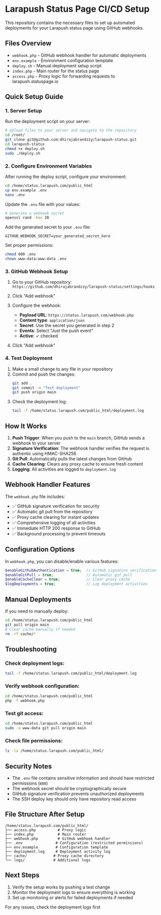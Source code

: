 # Larapush Status Page CI/CD Setup

This repository contains the necessary files to set up automated deployments for your Larapush status page using GitHub webhooks.

## Files Overview

- `webhook.php` - GitHub webhook handler for automatic deployments
- `env.example` - Environment configuration template
- `deploy.sh` - Manual deployment setup script
- `index.php` - Main router for the status page
- `access.php` - Proxy logic for forwarding requests to larapush.statuspage.io

## Quick Setup Guide

### 1. Server Setup

Run the deployment script on your server:

```bash
# Upload files to your server and navigate to the repository
cd /root/
git clone git@github.com:dhirajabrandzzy/larapush-status.git
cd larapush-status
chmod +x deploy.sh
sudo ./deploy.sh
```

### 2. Configure Environment Variables

After running the deploy script, configure your environment:

```bash
cd /home/status.larapush.com/public_html
cp env.example .env
nano .env
```

Update the `.env` file with your values:

```bash
# Generate a webhook secret
openssl rand -hex 20
```

Add the generated secret to your `.env` file:

```env
GITHUB_WEBHOOK_SECRET=your_generated_secret_here
```

Set proper permissions:

```bash
chmod 600 .env
chown www-data:www-data .env
```

### 3. GitHub Webhook Setup

1. Go to your GitHub repository: `https://github.com/dhirajabrandzzy/larapush-status/settings/hooks`

2. Click "Add webhook"

3. Configure the webhook:
   - **Payload URL**: `https://status.larapush.com/webhook.php`
   - **Content type**: `application/json`
   - **Secret**: Use the secret you generated in step 2
   - **Events**: Select "Just the push event"
   - **Active**: ✓ checked

4. Click "Add webhook"

### 4. Test Deployment

1. Make a small change to any file in your repository
2. Commit and push the changes:
   ```bash
   git add .
   git commit -m "Test deployment"
   git push origin main
   ```
3. Check the deployment log:
   ```bash
   tail -f /home/status.larapush.com/public_html/deployment.log
   ```

## How It Works

1. **Push Trigger**: When you push to the `main` branch, GitHub sends a webhook to your server
2. **Signature Verification**: The webhook handler verifies the request is authentic using HMAC-SHA256
3. **Git Pull**: Automatically pulls the latest changes from GitHub
4. **Cache Clearing**: Clears any proxy cache to ensure fresh content
5. **Logging**: All activities are logged to `deployment.log`

## Webhook Handler Features

The `webhook.php` file includes:

- ✅ GitHub signature verification for security
- ✅ Automatic git pull from the repository
- ✅ Proxy cache clearing for instant updates
- ✅ Comprehensive logging of all activities
- ✅ Immediate HTTP 200 response to GitHub
- ✅ Background processing to prevent timeouts

## Configuration Options

In `webhook.php`, you can disable/enable various features:

```php
$enableGithubAuthentication = true;  // GitHub signature verification
$enableGitPull = true;               // Automatic git pull
$enableCacheClear = true;            // Clear proxy cache
$logDeployments = true;              // Log deployment activities
```

## Manual Deployments

If you need to manually deploy:

```bash
cd /home/status.larapush.com/public_html
git pull origin main
# Clear cache manually if needed
rm -rf cache/*
```

## Troubleshooting

### Check deployment logs:
```bash
tail -f /home/status.larapush.com/public_html/deployment.log
```

### Verify webhook configuration:
```bash
cd /home/status.larapush.com/public_html
php -f webhook.php
```

### Test git access:
```bash
cd /home/status.larapush.com/public_html
sudo -u www-data git pull origin main
```

### Check file permissions:
```bash
ls -la /home/status.larapush.com/public_html/
```

## Security Notes

- The `.env` file contains sensitive information and should have restricted permissions (`600`)
- The webhook secret should be cryptographically secure
- GitHub signature verification prevents unauthorized deployments
- The SSH deploy key should only have repository read access

## File Structure After Setup

```
/home/status.larapush.com/public_html/
├── access.php          # Proxy logic
├── index.php           # Main router
├── webhook.php         # GitHub webhook handler
├── .env               # Configuration (restricted permissions)
├── env.example        # Configuration template
├── deployment.log     # Deployment activity log
├── cache/            # Proxy cache directory
└── logs/             # Additional logs
```

## Next Steps

1. Verify the setup works by pushing a test change
2. Monitor the deployment logs to ensure everything is working
3. Set up monitoring or alerts for failed deployments if needed

For any issues, check the deployment logs first
